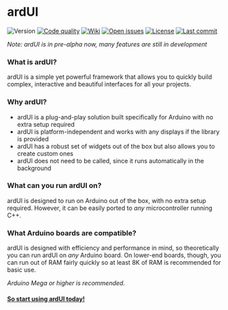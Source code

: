 # ardUI

![Version](https://img.shields.io/badge/ardUI-pre--alpha-orange?style=flat-square)
[![Code quality](https://img.shields.io/codefactor/grade/github/MStefan99/ardUI/master?style=flat-square)](https://www.codefactor.io/repository/github/mstefan99/ardui)
[![Wiki](https://img.shields.io/badge/ardUI-wiki-brightgreen?style=flat-square)](https://github.com/MStefan99/ardUI/wiki)
[![Open issues](https://img.shields.io/github/issues/MStefan99/ardUI?style=flat-square)](https://github.com/MStefan99/ardUI/issues)
[![License](https://img.shields.io/badge/license-GPL--3.0-brightgreen?style=flat-square)](https://www.gnu.org/licenses/gpl-3.0.en.html)
[![Last commit](https://img.shields.io/github/last-commit/MStefan99/ardUI?style=flat-square)](https://github.com/MStefan99/ardUI/commits)

_Note: ardUI is in pre-alpha now, many features are still in development_

### What is ardUI?
ardUI is a simple yet powerful framework that allows you to quickly build complex, interactive and beautiful interfaces 
for all your projects. 

### Why ardUI? 
- ardUI is a plug-and-play solution built specifically for Arduino with no extra setup required
- ardUI is platform-independent and works with any displays if the library is provided
- ardUI has a robust set of widgets out of the box but also allows you to create custom ones
- ardUI does not need to be called, since it runs automatically in the background

### What can you run ardUI on?
ardUI is designed to run on Arduino out of the box, with no extra setup required. However, it can be easily ported to
_any_ microcontroller running C++.

### What Arduino boards are compatible?
ardUI is designed with efficiency and performance in mind, so theoretically you can run ardUI on _any_ Arduino board.
On lower-end boards, though, you can run out of RAM fairly quickly so at least 8K of RAM is recommended for basic use.

_Arduino Mega or higher is recommended._

#### [So start using ardUI today!](https://github.com/MStefan99/ardUI/releases)
